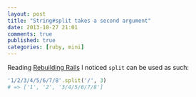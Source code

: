```yaml
---
layout: post
title: "String#split takes a second argument"
date: 2013-10-27 21:01
comments: true
published: true
categories: [ruby, mini]
---
```


Reading [Rebuilding Rails](https://rebuilding-rails.com) I noticed `split` can be used as such:

```ruby
'1/2/3/4/5/6/7/8'.split('/', 3)
# => ['1', '2', '3/4/5/6/7/8']
```
